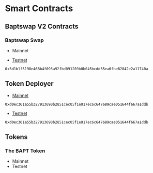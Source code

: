# Smart Contracts

## Baptswap V2 Contracts

### Baptswap Swap

* Mainnet



* [Testnet](https://explorer.aptoslabs.com/account/0x5d1b1f3198e468b4f093a92fbd091209b0b045bcdd35ea6fbe82842e2a11740a/modules/code/admin?network=testnet)

`0x5d1b1f3198e468b4f093a92fbd091209b0b045bcdd35ea6fbe82842e2a11740a`

## Token Deployer

* [Mainnet](https://explorer.aptoslabs.com/account/0xd0ec361a55b327913690b2851cec05f1e017ec6c647689cae051644f667a1ddb/modules/code/deployer/update\_fee?network=mainnet)

`0xd0ec361a55b327913690b2851cec05f1e017ec6c647689cae051644f667a1ddb`

* [Testnet](https://explorer.aptoslabs.com/account/0xd0ec361a55b327913690b2851cec05f1e017ec6c647689cae051644f667a1ddb/modules/code/deployer/update\_fee?network=testnet)

`0xd0ec361a55b327913690b2851cec05f1e017ec6c647689cae051644f667a1ddb`

## Tokens

### The BAPT Token

* Mainnet
* Testnet

